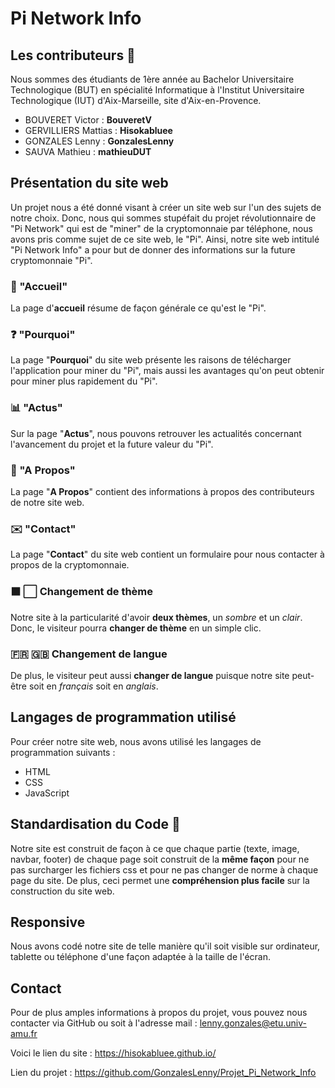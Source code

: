 # Pi Network Info

## Les contributeurs 👤

Nous sommes des étudiants de 1ère année au Bachelor Universitaire Technologique (BUT) en spécialité Informatique à l'Institut Universitaire Technologique (IUT) d'Aix-Marseille, site d'Aix-en-Provence.

- BOUVERET Victor : **BouveretV**
- GERVILLIERS Mattias : **Hisokabluee**
- GONZALES Lenny : **GonzalesLenny**
- SAUVA Mathieu : **mathieuDUT**


## Présentation du site web

Un projet nous a été donné visant à créer un site web sur l'un des sujets de notre choix. Donc, nous qui sommes stupéfait du projet révolutionnaire de "Pi Network" qui est de "miner" de la cryptomonnaie par téléphone, nous avons pris comme sujet de ce site web, le "Pi".
Ainsi, notre site web intitulé "Pi Network Info" a pour but de donner des informations sur la future cryptomonnaie "Pi".

### 🏡 "Accueil"
 
La page d'**accueil** résume de façon générale ce qu'est le "Pi".

### ❓ "Pourquoi"

La page "**Pourquoi**" du site web présente les raisons de télécharger l'application pour miner du "Pi", mais aussi les avantages qu'on peut obtenir pour miner plus rapidement du "Pi".

### 📊 "Actus"

Sur la page "**Actus**", nous pouvons retrouver les actualités concernant l'avancement du projet et la future valeur du "Pi".

### 👥 "A Propos"

La page "**A Propos**" contient des informations à propos des contributeurs de notre site web.

### ✉️ "Contact"

La page "**Contact**" du site web contient un formulaire pour nous contacter à propos de la cryptomonnaie.

### ⬛️ ⬜️ Changement de thème

Notre site à la particularité d'avoir **deux thèmes**, un _sombre_ et un _clair_. Donc, le visiteur pourra **changer de thème** en un simple clic.

### 🇫🇷 🇬🇧 Changement de langue

De plus, le visiteur peut aussi **changer de langue** puisque notre site peut-être soit en _français_ soit en _anglais_.

## Langages de programmation utilisé
Pour créer notre site web, nous avons utilisé les langages de programmation suivants :
- HTML
- CSS
- JavaScript

## Standardisation du Code 🧾

Notre site est construit de façon à ce que chaque partie (texte, image, navbar, footer) de chaque page soit construit de la **même façon** pour ne pas surcharger les fichiers css et pour ne pas changer de norme à chaque page du site. De plus, ceci permet une **compréhension plus facile** sur la construction du site web.

## Responsive

Nous avons codé notre site de telle manière qu'il soit visible sur ordinateur, tablette ou téléphone d'une façon adaptée à la taille de l'écran.

## Contact

Pour de plus amples informations à propos du projet, vous pouvez nous contacter via GitHub ou soit à l'adresse mail : lenny.gonzales@etu.univ-amu.fr

Voici le lien du site : https://hisokabluee.github.io/

Lien du projet : https://github.com/GonzalesLenny/Projet_Pi_Network_Info

